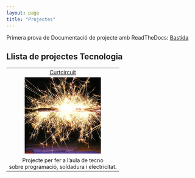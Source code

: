 ```yaml
---
layout: page
title: "Projectes"
---
```


Primera prova de Documentació de projecte amb ReadTheDocs: [Bastida](http://prova-bastida-projecte.readthedocs.io/en/latest/)

## Llista de projectes Tecnologia

<table style="width:auto;text-align:center"><tr><td>
   <a href="https://sites.google.com/a/xtec.cat/curtcircuit/">Curtcircuit</a>
</td></tr><tr> <td>
   <a href="https://sites.google.com/a/xtec.cat/curtcircuit/">
  <img src="/assets/img/shortcircuit2.png" class="img-responsive" height="200px" width="200px" alt="Curtcircuit"></a>
</td></tr><tr><td>
Projecte per fer a l’aula de tecno <br />sobre programació, soldadura i electricitat.
</td></tr>
</table>
